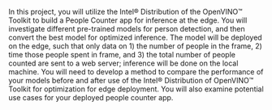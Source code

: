 In this project, you will utilize the Intel® Distribution of the OpenVINO™ Toolkit to build a People Counter app for inference at the edge. You will investigate different pre-trained models for person detection, and then convert the best model for optimized inference. The model will be deployed on the edge, such that only data on 1) the number of people in the frame, 2) time those people spent in frame, and 3) the total number of people counted are sent to a web server; inference will be done on the local machine. You will need to develop a method to compare the performance of your models before and after use of the Intel® Distribution of OpenVINO™ Toolkit for optimization for edge deployment. You will also examine potential use cases for your deployed people counter app.
